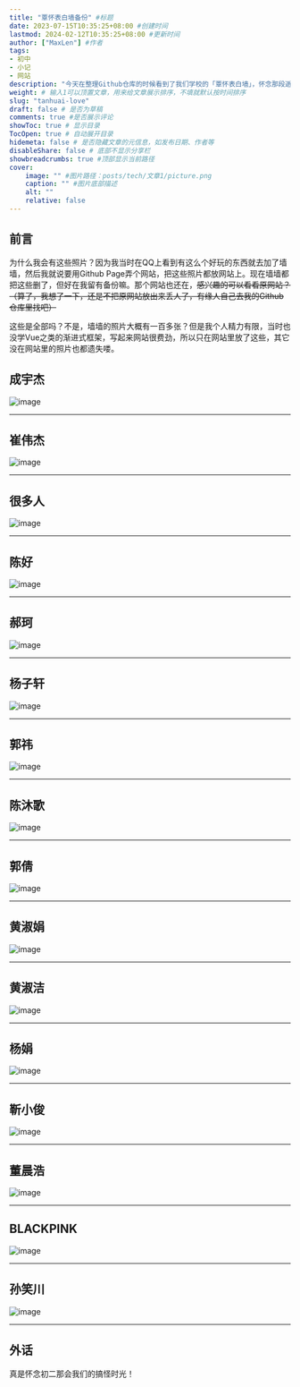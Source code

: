 ```yaml
---
title: "覃怀表白墙备份" #标题
date: 2023-07-15T10:35:25+08:00 #创建时间
lastmod: 2024-02-12T10:35:25+08:00 #更新时间
author: ["MaxLen"] #作者
tags: 
- 初中
- 小记
- 网站
description: "今天在整理Github仓库的时候看到了我们学校的「覃怀表白墙」，怀念那段逝去的欢乐时光" #描述
weight: # 输入1可以顶置文章，用来给文章展示排序，不填就默认按时间排序
slug: "tanhuai-love"
draft: false # 是否为草稿
comments: true #是否展示评论
showToc: true # 显示目录
TocOpen: true # 自动展开目录
hidemeta: false # 是否隐藏文章的元信息，如发布日期、作者等
disableShare: false # 底部不显示分享栏
showbreadcrumbs: true #顶部显示当前路径
cover:
    image: "" #图片路径：posts/tech/文章1/picture.png
    caption: "" #图片底部描述
    alt: ""
    relative: false
---
```


## 前言

为什么我会有这些照片？因为我当时在QQ上看到有这么个好玩的东西就去加了墙墙，然后我就说要用Github Page弄个网站，把这些照片都放网站上。现在墙墙都把这些删了，但好在我留有备份嘛。那个网站也还在，~~感兴趣的可以看看原网站？（算了，我想了一下，还是不把原网站放出来丢人了，有缘人自己去我的Github仓库里找吧）~~

这些是全部吗？不是，墙墙的照片大概有一百多张？但是我个人精力有限，当时也没学Vue之类的渐进式框架，写起来网站很费劲，所以只在网站里放了这些，其它没在网站里的照片也都遗失喽。

## 成宇杰

![image](https://github.com/maxlen727/picx-images-hosting/raw/master/20240212/image.tyans0471z4.png)

---

## **崔伟杰**

![image](https://github.com/maxlen727/picx-images-hosting/raw/master/20240212/image.7dzu68sibn00.webp)

---

## **很多人**

![image](https://github.com/maxlen727/picx-images-hosting/raw/master/20240212/image.6bo9bndbbv40.webp)

---

## **陈好**

![image](https://github.com/maxlen727/picx-images-hosting/raw/master/20240212/image.69xmw3pdo6s0.webp)

---

## **郝珂**

![image](https://github.com/maxlen727/picx-images-hosting/raw/master/20240212/image.57xa4z1wr0g0.webp)

---

## **杨子轩**

![image](https://github.com/maxlen727/picx-images-hosting/raw/master/20240212/image.5evdopys71o0.webp)

---

## **郭祎**

![image](https://github.com/maxlen727/picx-images-hosting/raw/master/20240212/image.20pokcht2rmo.png)

---

## **陈沐歌**

![image](https://github.com/maxlen727/picx-images-hosting/raw/master/20240212/image.od1a9mtfc9c.webp)

---

## **郭倩**

![image](https://github.com/maxlen727/picx-images-hosting/raw/master/20240212/image.6ugpfvo9y5c0.png)

---

## **黄淑娟**

![image](https://github.com/maxlen727/picx-images-hosting/raw/master/20240212/image.14j5kqp0a05c.png)

---

## **黄淑洁**

![image](https://github.com/maxlen727/picx-images-hosting/raw/master/20240212/image.mmwkrngtp4w.png)

---

## **杨娟**

![image](https://github.com/maxlen727/picx-images-hosting/raw/master/20240212/image.1eu60rq7iy4g.png)

---

## **靳小俊**

![image](https://github.com/maxlen727/picx-images-hosting/raw/master/20240212/image.5le7t0pjig00.png)

---

## **董晨浩**

![image](https://github.com/maxlen727/picx-images-hosting/raw/master/20240212/image.4x4qqhb3uoi0.webp)

---

## **BLACKPINK**

![image](https://github.com/maxlen727/picx-images-hosting/raw/master/20240212/image.54h7t6yn7oc0.webp)

---

## **孙笑川**

![image](https://github.com/maxlen727/picx-images-hosting/raw/master/20240212/image.smfxmtptxy8.webp)

---

## 外话

真是怀念初二那会我们的搞怪时光！
